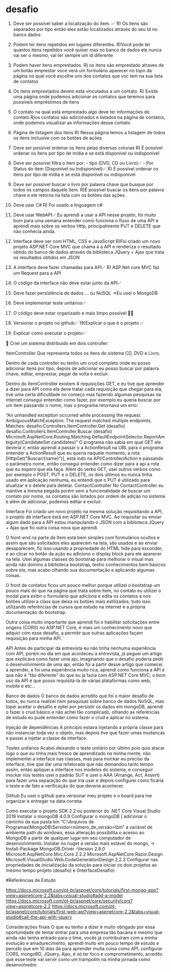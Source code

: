 # desafio

01) Deve ser possível saber a localização do item. ✅
R) Os itens são separados por tipo então eles estão localizados através do seu Id no banco dados

02) Podem ter itens repetidos em lugares diferentes.
R)Você pode ter quantos itens repetidos você quiser mas no banco de dados ele nunca vai ser o mesmo, vai ter sempre um id diferente

03) Podem haver itens emprestados. 
R) os itens são emprestado atraves de um botão emprestar voce verá um formulário aparecer no topo da página no qual você escolhe uns dos contatos que voc tem na sua lista de contatos

04) Os itens emprestados devem está vinculados a um contato.
R) Existe uma página onde podemos adicionar os contatos que teremos para possíveis empréstimos de itens

05) O contato na qual está emprestado algo deve ter informações de contato
R)os contatos são adicionados e listados na página de contatos, onde podemos visualizar as informações desse contato

06) Página de listagem dos itens
R) Nessa página temos a listagem de todos os itens inclusive com os botões de ações 

07) Deve ser possível ordenar os itens pelas diversas colunas
R) É possível ordenar os itens por tipo de mídia e se está disponível ou indisponível

08) Deve ser possível filtra o item por:
		- tipo (DVD, CD ou Livro)✅
		- Por Status do item (Disponível ou Indisponível)✅
R) É possível ordenar os itens por tipo de mídia e se está disponível ou indisponível

09) Deve ser possível buscar o livro por palavra chave que busque por todos os campos daquele item.
R)É possível buscar os itens por palavra chave e ele retorna na lista com os botões das ações. 

10) Deve usar C#
R) Foi usado a linguagem c#

11) Deve usar WebAPI✅
Eu aprendi a usar a API nesse projeto, foi muito bom para uma semana entender como funciona o fluxo de uma API e aprendi mais sobre os verbos Http, principalmente PUT e DELETE que não conhecia ainda.

12) Interface deve ser com HTML, CSS e JavaScript
R)Foi criado um novo projeto ASP.NET Core MVC que chama a a API e renderiza o resultado obtido do banco de dados através da biblioteca JQuery + Ajax que trata os resultados obtidos em JSON 

13) A interface deve fazer chamadas para API✅
R) ASP.Net core MVC faz um Request para a API

14) O código da interface não deve estar junto da API✅
15) Deve fazer persistência de dados ... ou NoSQL ->Eu usei o MongoDB 
16) Deve implementar teste unitários✅
17) O código deve estar organizado e mais limpo possível 👋🏼
18) Versionar o projeto no github✅
19)Explicar o que é o projeto ✅
20) Explicar como executar o projeto✅



Criei um sistema distribuído em dois controller:

ItemController
Que representa todos os itens do sistema CD, DVD e Livro.

Dentro de cada controller eu tenho um crud completo onde eu posso adicionar itens por tipo, depois de adicionar eu posso buscar por palavra chave, editar, emprestar, pegar de volta e excluir.

Dentro do ItemController existem 4 requisições GET, e eu tive que aprender a dizer para API como ela deve tratar cada requisição que chegar para ela, tive uma certa dificuldade no começo mas fazendo algumas pesquisas na internet consegui entender como fazer, por exemplo eu queria buscar por um item passando o nome, mas o programa retornava um erro: 

“An unhandled exception occurred while processing the request. AmbiguousMatchException: The request matched multiple endpoints. Matches:
desafio.Controllers.ItemController.Get (desafio) desafio.Controllers.ItemController.Buscar (desafio) Microsoft.AspNetCore.Routing.Matching.DefaultEndpointSelector.ReportAmbiguity(CandidateSet candidates)”
O programa não sabia em qual GET ele deveria ir, então aprendi a passar o a ActionResult na URL para o programa entender a ActionResult que eu queria naquele momento, a rota [HttpGet("Buscar/{name}")], está indo na API/Controller/Action e passando o parâmetro nome, então consegui entender como dizer para a api a rota que eu espero que ela faça.
Além do verbo GET, usei outros verbos como por exemplo o POST, PUT e o DELETE, os dois últimos eu nunca tinha usado em aplicação nenhuma, eu entendi que o PUT é utilizado para atualizar e o delete para deletar.
ContactController 
No ContactController eu mantive a mesma pegada porém sem a funcionalidade de buscar um contato por nome, os contatos são listados por ordem de adição no sistema e além de adicionar, podemos editar e excluir.

Interface
Foi criado um novo projeto na mesma solução requisitando a API, o projeto de interface está em  ASP.NET Core MVC.
Ao requisitar ou enviar algum dado para a API estou manipulando o JSON com a biblioteca JQuery + Ajax que foi outra coisa nova que aprendi.

O front-end na parte de Item está bem simples com formulários ocultos e assim que são solicitados eles aparecem na tela, são usados e ao enviar desaparecem, fiz isso usando a propriedade do HTML hide para esconder, e ao clicar no botão da ação eu adiciono o display block para ele aparecer na tela. Usei algumas classes do bootstrap para melhorar o visual mas ainda não domino a biblioteca bootstrap, tenho conhecimentos bem básicos sobre ela, mas acabo olhando sua documentação e aplicando algumas coisas.

O front de contatos ficou um pouco melhor porque utilizei o bootstrap um pouco mais do que na página que trata sobre item, no contato eu utilizei o modal para exibir o formulário que adiciona e edita os contatos e nos botões utilizei a class que deixa os botões mais estilizados, tudo isso utilizando referências de cursos que estudo na internet e a própria documentação do bootstrap.

Outra coisa muito importante que aprendi foi o habilitar solicitações entre origens (CORS) no ASP.NET Core, é mais um conhecimento novo que adquiri com esse desafio, a permitir que outras aplicações façam requisição para minha API.

API
Antes de participar da entrevista eu não tinha nenhuma experiência com API, porém no dia em que aconteceu a entrevista, já peguei um artigo que explicava como fazer uma api, imaginando que o desafio poderia pedir o desenvolvimento de uma api, então foi a partir desse artigo que comecei a aprender, e foi uma experiência muito rica, aprendi como funciona a API e que não é “tão diferente” do que eu já fazia com ASP.NET Core MVC, o bom uso da API é que posso requisitá-la de várias plataformas como web, mobile e etc...

Banco de dados
O banco de dados acredito que foi o maior desafio de todos, eu nunca realizei nem pesquisas sobre banco de dados NoSQL, mas topei aceitar o desafio e optei por persistir os dados em mongoDB, aprendi o fazer o crud básico e não achei tão complicado, olhando as referências de estudo eu pude entender como fazer o crud e aplicar no sistema.

Injeção de dependências 
A princípio estava injetando a própria classe para não  instanciar toda vez o objeto, mas depois tive que fazer umas mudanças e passei a injetar a classe de interface. 

Testes unitários
Acabei deixando o teste unitário por último pois quis atacar logo o que eu tinha mais fresco de aprendizado na minha mente, não implementei a interface nas classes, mas para mockar eu preciso da interface, tive que dar uma refatorada que não demandou tanto tempo assim, então apliquei a interface nos modelos do sistema, e conseguir mockar nos testes usei o padrão SUT e usei o AAA (Arrange, Act, Assert) para fazer uma separação do que iria usar e depois configurei como ficaria o teste e de fato a verificação do que deveria acontecer.



Github
Eu usei o github para versionar meu projeto e o board para me organizar e entregar na data correta.

Como executar o projeto
SDK 2.2 ou posterior do .NET Core
Visual Studio 2019
instalar o mongoDB 4.0.9
Configurar o mongoDB ( adicionar o caminho da sua pasta bin “C:\Arquivos de Programas\MongoDB\Servidor\<número_de_versão>\bin” a variável de ambiente path do windows, essa alteração possibilita o acesso ao MongoDB a partir de qualquer lugar em seu computador de desenvolvimento.
Instalar no nuget a versão mais estável do mongo, -> Install-Package MongoDB.Driver -Version 2.8.0
Microsoft.AspNetCore.Mvc.Core 2.2.2
Microsoft.AspNetCore.Razor.Design
Microsoft.VisualStudio.Web.CodeGenerationDesign 2.2.3
Configurar nas propriedades de inicialização da solução para iniciar os dois projetos ao mesmo tempo projeto (desafio) e (InterfaceDesafio)


#Referências de Estudo 

https://docs.microsoft.com/pt-br/aspnet/core/tutorials/first-mongo-app?view=aspnetcore-2.2&tabs=visual-studio#add-a-model
https://docs.microsoft.com/pt-br/aspnet/core/security/cors?view=aspnetcore-2.2
https://docs.microsoft.com/pt-br/aspnet/core/tutorials/first-web-api?view=aspnetcore-2.2&tabs=visual-studio#call-the-api-with-jquery

Considerações finais
O que eu tenho a dizer é muito obrigado por essa oportunidade de tentar entrar para uma empresa tão bacana e mesmo que ainda não tenha entrado para o time, vocês já contribuíram com a minha evolução e amadurecimento, aprendi muito em pouco tempo de estudo e percebi que em 10 dias dá para  aprender muita coisa como API, configurar CORS, mongoBD, JQuery, Ajax, é só ter foco e comprometimento, acredito que esse teste vai servir como um trampolim na minha jornada como desenvolvedor.

